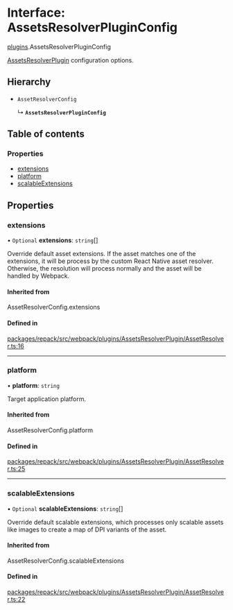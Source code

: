 # Interface: AssetsResolverPluginConfig

[plugins](../modules/plugins.md).AssetsResolverPluginConfig

[AssetsResolverPlugin](../classes/plugins.AssetsResolverPlugin.md) configuration options.

## Hierarchy

- `AssetResolverConfig`

  ↳ **`AssetsResolverPluginConfig`**

## Table of contents

### Properties

- [extensions](plugins.AssetsResolverPluginConfig.md#extensions)
- [platform](plugins.AssetsResolverPluginConfig.md#platform)
- [scalableExtensions](plugins.AssetsResolverPluginConfig.md#scalableextensions)

## Properties

### extensions

• `Optional` **extensions**: `string`[]

Override default asset extensions. If the asset matches one of the extensions, it will be process
by the custom React Native asset resolver. Otherwise, the resolution will process normally and
the asset will be handled by Webpack.

#### Inherited from

AssetResolverConfig.extensions

#### Defined in

[packages/repack/src/webpack/plugins/AssetsResolverPlugin/AssetResolver.ts:16](https://github.com/callstack/repack/blob/1d9a1bb/packages/repack/src/webpack/plugins/AssetsResolverPlugin/AssetResolver.ts#L16)

___

### platform

• **platform**: `string`

Target application platform.

#### Inherited from

AssetResolverConfig.platform

#### Defined in

[packages/repack/src/webpack/plugins/AssetsResolverPlugin/AssetResolver.ts:25](https://github.com/callstack/repack/blob/1d9a1bb/packages/repack/src/webpack/plugins/AssetsResolverPlugin/AssetResolver.ts#L25)

___

### scalableExtensions

• `Optional` **scalableExtensions**: `string`[]

Override default scalable extensions, which processes only scalable assets like images
to create a map of DPI variants of the asset.

#### Inherited from

AssetResolverConfig.scalableExtensions

#### Defined in

[packages/repack/src/webpack/plugins/AssetsResolverPlugin/AssetResolver.ts:22](https://github.com/callstack/repack/blob/1d9a1bb/packages/repack/src/webpack/plugins/AssetsResolverPlugin/AssetResolver.ts#L22)
